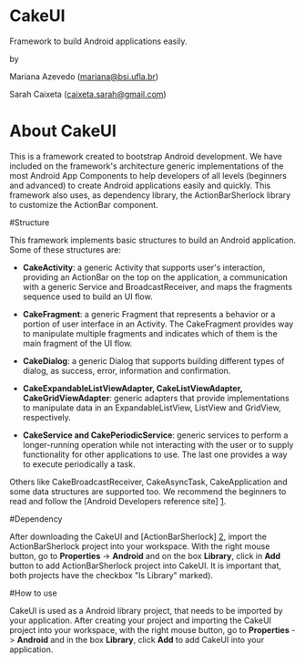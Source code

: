 CakeUI
======

Framework to build Android applications easily.

by 

Mariana Azevedo (mariana@bsi.ufla.br)

Sarah Caixeta (caixeta.sarah@gmail.com)

# About CakeUI
This is a framework created to bootstrap Android development.
We have included on the framework's architecture generic implementations 
of the most Android App Components to help developers of all levels 
(beginners and advanced) to create Android applications easily and quickly.
This framework also uses, as dependency library, the ActionBarSherlock library 
to customize the ActionBar component.

#Structure

This framework implements basic structures to build an Android application. Some of
these structures are:

* <b>CakeActivity</b>: a generic Activity that supports user's interaction, providing an 
ActionBar on the top on the application, a communication with a generic Service 
and BroadcastReceiver, and maps the fragments sequence used to build an UI flow.

* <b>CakeFragment</b>: a generic Fragment that represents a behavior or a portion of user 
interface in an Activity. The CakeFragment provides way to manipulate multiple 
fragments and indicates which of them is the main fragment of the UI flow.

* <b>CakeDialog</b>: a generic Dialog that supports building different types of dialog, as success, 
error, information and confirmation.

* <b>CakeExpandableListViewAdapter, CakeListViewAdapter, CakeGridViewAdapter</b>: generic adapters that provide implementations to manipulate data in an ExpandableListView, ListView and GridView, respectively.

* <b>CakeService and CakePeriodicService</b>: generic services to perform a longer-running operation while not interacting with the user or to supply functionality for other 
applications to use. The last one provides a way to execute periodically a task.

Others like CakeBroadcastReceiver, CakeAsyncTask, CakeApplication and some data 
structures are supported too. We recommend the beginners to read and follow the 
[Android Developers reference site] [1].  

#Dependency

After downloading the CakeUI and [ActionBarSherlock] [2], import the ActionBarSherlock project into your workspace. With the right mouse button, go to <b>Properties</b> -> <b>Android</b> and on the box <b>Library</b>, click in <b>Add</b> button to add ActionBarSherlock project into CakeUI. It is important that, both projects have the checkbox "Is Library" marked).   

#How to use

CakeUI is used as a Android library project, that needs to be imported by your application.
After creating your project and importing the CakeUI project into your workspace, with the right 
mouse button, go to <b>Properties</b> -> <b>Android</b> and in the box <b>Library</b>, click <b>Add</b> to add CakeUI into your application.

[1]: http://developer.android.com/reference/packages.html "Android Developers reference site"

[2]: https://github.com/JakeWharton/ActionBarSherlock/releases/tag/4.4.0 "ActionBarSherlock"


